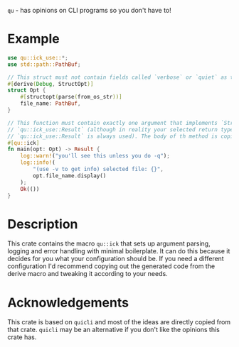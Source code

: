 `qu` - has opinions on CLI programs so you don't have to!

# Example

```rust
use qu::ick_use::*;
use std::path::PathBuf;

// This struct must not contain fields called `verbose` or `quiet` as these are used by `qu`.
#[derive(Debug, StructOpt)]
struct Opt {
    #[structopt(parse(from_os_str))]
    file_name: PathBuf,
}

// This function must contain exactly one argument that implements `StructOpt`, and should return
// `qu::ick_use::Result` (although in reality your selected return type is ignored and
// `qu::ick_use::Result` is always used). The body of th method is copied verbatim.
#[qu::ick]
fn main(opt: Opt) -> Result {
    log::warn!("you'll see this unless you do -q");
    log::info!(
        "(use -v to get info) selected file: {}",
        opt.file_name.display()
    );
    Ok(())
}
```

# Description

This crate contains the macro `qu::ick` that sets up argument parsing, logging and error
handling with minimal boilerplate. It can do this because it decides for you what your
configuration should be. If you need a different configuration I'd recommend copying out
the generated code from the derive macro and tweaking it according to your needs.

# Acknowledgements

This crate is based on `quicli` and most of the ideas are directly copied from that crate.
`quicli` may be an alternative if you don't like the opinions this crate has.
